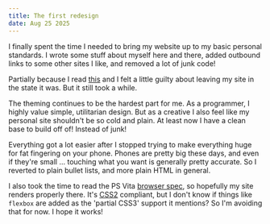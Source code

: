 ```yaml
---
title: The first redesign
date: Aug 25 2025
---
```


I finally spent the time I needed to bring my website up to my basic personal standards.
I wrote some stuff about myself here and there, added outbound links to some other
sites I like, and removed a lot of junk code!

Partially because I read [this](https://thoughts.melonking.net/thoughts/every-site-needs-a-links-page-why-linking-matters)
and I felt a little guilty about leaving my site in the state it was. But it still took a while.

The theming continues to be the hardest part for me. As a programmer, I highly value
simple, utilitarian design. But as a creative I also feel like my personal site shouldn't
be so cold and plain. At least now I have a clean base to build off of! Instead of junk!

Everything got a lot easier after I stopped trying to make everything huge for fat fingering on your phone.
Phones are pretty big these days, and even if they're small ... touching what you want is generally
pretty accurate. So I reverted to plain bullet lists, and more plain HTML in general.

I also took the time to read the PS Vita [browser spec](https://www.sie.com/content/dam/corporate/jp/guideline/PS_Vita_Web_Content-Guidelines_e.pdf),
so hopefully my site renders properly there. It's [CSS2](https://www.w3.org/TR/CSS2/propidx.html)
compliant, but I don't know if things like `flexbox` are added as the 'partial CSS3' support it mentions? So I'm avoiding that for now. I hope it works!